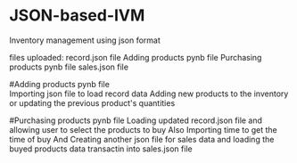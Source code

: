 # JSON-based-IVM
Inventory management using json format

files uploaded: record.json file
                Adding products pynb file
                Purchasing products pynb file
                sales.json file
                
#Adding products pynb file            
Importing json file to load record data
Adding new products to the inventory or updating the previous product's quantities

#Purchasing products pynb file
Loading updated record.json file and allowing user to select the products to buy
Also Importing time to get the time of buy
And Creating another json file for sales data and loading the buyed products data transactin into sales.json file
